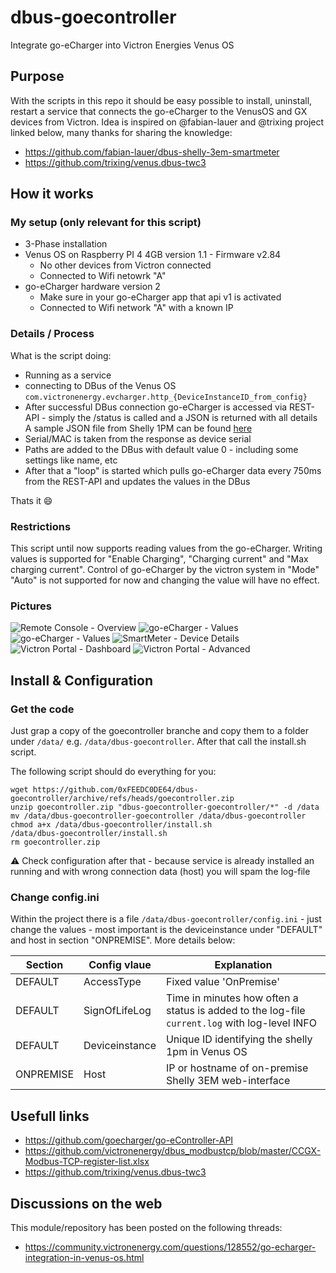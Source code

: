 # dbus-goecontroller
Integrate go-eCharger into Victron Energies Venus OS

## Purpose
With the scripts in this repo it should be easy possible to install, uninstall, restart a service that connects the go-eCharger to the VenusOS and GX devices from Victron.
Idea is inspired on @fabian-lauer and @trixing project linked below, many thanks for sharing the knowledge:
- https://github.com/fabian-lauer/dbus-shelly-3em-smartmeter
- https://github.com/trixing/venus.dbus-twc3

## How it works
### My setup (only relevant for this script)
- 3-Phase installation
- Venus OS on Raspberry PI 4 4GB version 1.1 - Firmware v2.84
  - No other devices from Victron connected
  - Connected to Wifi netowrk "A"
- go-eCharger hardware version 2
  - Make sure in your go-eCharger app that api v1 is activated
  - Connected to Wifi network "A" with a known IP

### Details / Process
What is the script doing:
- Running as a service
- connecting to DBus of the Venus OS `com.victronenergy.evcharger.http_{DeviceInstanceID_from_config}`
- After successful DBus connection go-eCharger is accessed via REST-API - simply the /status is called and a JSON is returned with all details
  A sample JSON file from Shelly 1PM can be found [here](docs/go-eCharger-status-sample.json)
- Serial/MAC is taken from the response as device serial
- Paths are added to the DBus with default value 0 - including some settings like name, etc
- After that a "loop" is started which pulls go-eCharger data every 750ms from the REST-API and updates the values in the DBus

Thats it 😄

### Restrictions
This script until now supports reading values from the go-eCharger. Writing values is supported for  "Enable Charging", "Charging current" and "Max charging current". 
Control of go-eCharger by the victron system in "Mode" "Auto" is not supported for now and changing the value will have no effect.


### Pictures
![Remote Console - Overview](img/venus-os-remote-console-overview.PNG) 
![go-eCharger - Values](img/venus-os-goecharger.PNG)
![go-eCharger - Values](img/venus-os-goecharger2.PNG)
![SmartMeter - Device Details](img/venus-os-goecharger-devicedetails.PNG)
![Victron Portal - Dashboard](img/venus-os-dashboard.PNG)
![Victron Portal - Advanced](img/venus-os-advanced-configuration.png)

## Install & Configuration
### Get the code
Just grap a copy of the goecontroller branche and copy them to a folder under `/data/` e.g. `/data/dbus-goecontroller`.
After that call the install.sh script.

The following script should do everything for you:
```
wget https://github.com/0xFEEDC0DE64/dbus-goecontroller/archive/refs/heads/goecontroller.zip
unzip goecontroller.zip "dbus-goecontroller-goecontroller/*" -d /data
mv /data/dbus-goecontroller-goecontroller /data/dbus-goecontroller
chmod a+x /data/dbus-goecontroller/install.sh
/data/dbus-goecontroller/install.sh
rm goecontroller.zip
```
⚠️ Check configuration after that - because service is already installed an running and with wrong connection data (host) you will spam the log-file

### Change config.ini
Within the project there is a file `/data/dbus-goecontroller/config.ini` - just change the values - most important is the deviceinstance under "DEFAULT" and host in section "ONPREMISE". More details below:

| Section  | Config vlaue | Explanation |
| ------------- | ------------- | ------------- |
| DEFAULT  | AccessType | Fixed value 'OnPremise' |
| DEFAULT  | SignOfLifeLog  | Time in minutes how often a status is added to the log-file `current.log` with log-level INFO |
| DEFAULT  | Deviceinstance | Unique ID identifying the shelly 1pm in Venus OS |
| ONPREMISE  | Host | IP or hostname of on-premise Shelly 3EM web-interface |


## Usefull links
- https://github.com/goecharger/go-eController-API
- https://github.com/victronenergy/dbus_modbustcp/blob/master/CCGX-Modbus-TCP-register-list.xlsx
- https://github.com/trixing/venus.dbus-twc3

## Discussions on the web
This module/repository has been posted on the following threads:
- https://community.victronenergy.com/questions/128552/go-echarger-integration-in-venus-os.html
